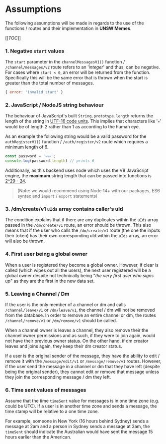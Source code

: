 # Assumptions
The following assumptions will be made in regards to the use of the functions / routes and their implementation in **UNSW Memes**.

[[_TOC_]]

### 1. Negative `start` values
The `start` parameter in the `channelMessagesV1()` function / `/channel/messages/v2` route refers to an '*integer*' and thus, can be negative. For cases where `start < 0`, an error will be returned from the function. Specifically this will be the same error that is thrown when the start is greater than the total number of messages.

```JavaScript
{ error: 'invalid start' }
```

### 2. JavaScript / NodeJS string behaviour
The behaviour of JavaScript's built `String.prototype.length` returns the length of the string in [UTF-16 code units](https://developer.mozilla.org/en-US/docs/Web/JavaScript/Reference/Global_Objects/String/length). This implies that characters like '💀' would be of length 2 rather than 1 as according to the human eye.

As an example the following string would be a valid password for the `authRegisterV1()` function / `/auth/register/v2` route which requires a minimum length of 6.

```JavaScript
const password = '💀💀💀';
console.log(password.length) // prints 6
```

Additionally, as this backend uses node which uses the V8 JavaScript engine, the **maximum** string length that can be passed into functions is [2^29 - 24](https://developer.mozilla.org/en-US/docs/Web/JavaScript/Reference/Global_Objects/String/length#description). 

> (Note: we would recommend using Node 14+ with our packages, ES6 syntax and `import` / `export` statements)

### 3. /dm/create/v1 `uIds` array contains caller's uId
The condition explains that if there are any duplicates within the `uIds` array passed in the `/dm/create/v1` route, an error should be thrown. This also means that if the user who calls the `/dm/create/v1` route (the one the inputs their token) has their own corresponding uId within the `uIds` array, an error will also be thrown.

### 4. First user being a global owner
When a user is registered they become a global owner. However, if clear is called (which wipes out all the users), the next user registered will be a global owner despite not technically being "*the very first user who signs up*" as they are the first in the new data set.

### 5. Leaving a Channel / Dm
If the user is the only member of a channel or dm and calls `/channel/leave/v1` or `/dm/leave/v1`, the channel / dm will not be removed from the database. In order to remove an entire channel or dm, the routes `/channel/remove/v1` or `/dm/remove/v1` should be called.

When a channel owner is leaves a channel, they also remove their the channel owner permissions and as such, if they were to join again, would not have their previous owner status. On the other hand, if dm creator leaves and joins again, they keep their dm creator status. 

If a user is the original sender of the message, they have the ability to edit / remove it with the `/message/edit/v1` or `/message/remove/v1` routes. However, if the user send the message in a channel or dm that they have left (despite being the original sender), they cannot edit or remove that message unless they join the corresponding message / dm they left.

### 6. Time sent values of messages
Assume that the time `timeSent` value for messages is in one time zone (e.g. could be UTC). If a user is in another time zone and sends a message, the time stamp will be relative to a one time zone.

For example, someone in New York (16 hours behind Sydney) sends a message at 2am and a person in Sydney sends a message at 3am, the `timeSent` should indicate the Australian would have sent the message 15 hours earlier than the American.